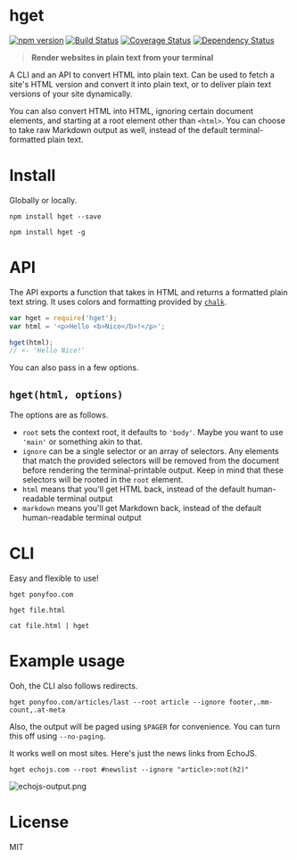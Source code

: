 # hget

[![npm version][npm-badge]][npm-url]
[![Build Status][travis-badge]][travis-url]
[![Coverage Status][coverage-badge]][coverage-url]
[![Dependency Status][david-badge]][david-url]

> **Render websites in plain text from your terminal**

A CLI and an API to convert HTML into plain text. Can be used to fetch a site's HTML version and convert it into plain text, or to deliver plain text versions of your site dynamically.

You can also convert HTML into HTML, ignoring certain document elements, and starting at a root element other than `<html>`. You can choose to take raw Markdown output as well, instead of the default terminal-formatted plain text.

# Install

Globally or locally.

```shell
npm install hget --save
```

```shell
npm install hget -g
```

# API

The API exports a function that takes in HTML and returns a formatted plain text string. It uses colors and formatting provided by [`chalk`][1].

```js
var hget = require('hget');
var html = '<p>Hello <b>Nico</b>!</p>';

hget(html);
// <- 'Hello Nico!'
```

You can also pass in a few options.

## `hget(html, options)`

The options are as follows.

- `root` sets the context root, it defaults to `'body'`. Maybe you want to use `'main'` or something akin to that.
- `ignore` can be a single selector or an array of selectors. Any elements that match the provided selectors will be removed from the document before rendering the terminal-printable output. Keep in mind that these selectors will be rooted in the `root` element.
- `html` means that you'll get HTML back, instead of the default human-readable terminal output
- `markdown` means you'll get Markdown back, instead of the default human-readable terminal output

# CLI

Easy and flexible to use!

```shell
hget ponyfoo.com
```

```shell
hget file.html
```

```shell
cat file.html | hget
```

# Example usage

Ooh, the CLI also follows redirects.

```
hget ponyfoo.com/articles/last --root article --ignore footer,.mm-count,.at-meta
```

Also, the output will be paged using `$PAGER` for convenience. You can turn this off using `--no-paging`.

It works well on most sites. Here's just the news links from EchoJS.

```shell
hget echojs.com --root #newslist --ignore "article>:not(h2)"
```

![echojs-output.png][2]

# License

MIT

[1]: https://www.npmjs.org/package/chalk
[2]: http://i.imgur.com/SlwwrqL.png

[npm-badge]: https://img.shields.io/npm/v/hget.svg
[npm-url]: https://npmjs.com/package/hget
[travis-badge]: https://api.travis-ci.org/bevacqua/hget.svg
[travis-url]: https://travis-ci.org/bevacqua/hget
[coverage-badge]: https://coveralls.io/repos/bevacqua/hget/badge.svg?branch=master&service=github
[coverage-url]:  https://coveralls.io/github/bevacqua/hget?branch=master
[david-badge]: https://david-dm.org/bevacqua/hget.svg
[david-url]: https://david-dm.org/bevacqua/hget
